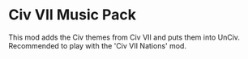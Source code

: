 # Civ VII Music Pack

This mod adds the Civ themes from Civ VII and puts them into UnCiv. Recommended to play with the 'Civ VII Nations' mod.
